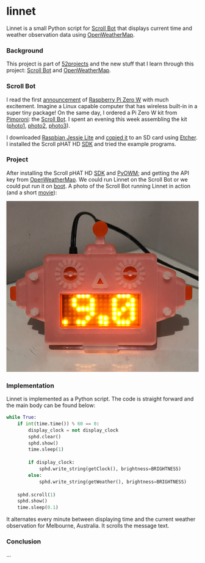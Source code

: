 # linnet

Linnet is a small Python script for [Scroll Bot](https://shop.pimoroni.com/products/scroll-bot-pi-zero-w-project-kit) that displays current time and weather observation data using [OpenWeatherMap](http://openweathermap.org).

### Background

This project is part of [52projects](https://donny.github.io/52projects/) and the new stuff that I learn through this project: [Scroll Bot](https://shop.pimoroni.com/products/scroll-bot-pi-zero-w-project-kit) and [OpenWeatherMap](http://openweathermap.org).

### Scroll Bot

I read the first [announcement](https://www.raspberrypi.org/blog/raspberry-pi-zero-w-joins-family/) of [Raspberry Pi Zero W](https://www.raspberrypi.org/products/pi-zero-w/) with much excitement. Imagine a Linux capable computer that has wireless built-in in a super tiny package! On the same day, I ordered a Pi Zero W kit from [Pimoroni](https://shop.pimoroni.com/): the [Scroll Bot](https://shop.pimoroni.com/products/scroll-bot-pi-zero-w-project-kit). I spent an evening this week assembling the kit ([photo1](https://github.com/donny/linnet/blob/master/photo1.jpg), [photo2](https://github.com/donny/linnet/blob/master/photo2.jpg), [photo3](https://github.com/donny/linnet/blob/master/photo3.jpg)).

I downloaded [Raspbian Jessie Lite](https://www.raspberrypi.org/downloads/raspbian/) and [copied it](https://learn.adafruit.com/introducing-the-raspberry-pi-zero/making-an-sd-card-using-a-mac) to an SD card using [Etcher](https://etcher.io/). I installed the Scroll pHAT HD [SDK](https://github.com/pimoroni/scroll-phat-hd) and tried the example programs.

### Project

After installing the Scroll pHAT HD [SDK](https://github.com/pimoroni/scroll-phat-hd) and [PyOWM](https://github.com/csparpa/pyowm); and getting the API key from [OpenWeatherMap](http://openweathermap.org). We could run Linnet on the Scroll Bot or we could put run it on [boot](https://learn.pimoroni.com/tutorial/sandyj/running-scripts-at-boot). A photo of the Scroll Bot running Linnet in action (and a short [movie](https://raw.githubusercontent.com/donny/linnet/master/movie.m4v)):

 ![Photo](https://raw.githubusercontent.com/donny/linnet/master/scrollbot.png)

### Implementation

Linnet is implemented as a Python script. The code is straight forward and the main body can be found below:

```python
while True:
    if int(time.time()) % 60 == 0:
        display_clock = not display_clock
        sphd.clear()
        sphd.show()
        time.sleep(1)

        if display_clock:
            sphd.write_string(getClock(), brightness=BRIGHTNESS)
        else:
            sphd.write_string(getWeather(), brightness=BRIGHTNESS)

    sphd.scroll(1)
    sphd.show()
    time.sleep(0.1)
```

It alternates every minute between displaying time and the current weather observation for Melbourne, Australia. It scrolls the message text.

### Conclusion

...
